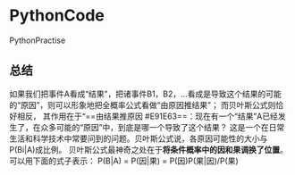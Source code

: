 # PythonCode
PythonPractise

## 总结
如果我们把事件A看成“结果”，把诸事件B1，B2，…看成是导致这个结果的可能的“原因”，则可以形象地把全概率公式看做“由原因推结果”；
而贝叶斯公式则恰好相反，
其作用在于“==由结果推原因 #E91E63==：现在有一个“结果”A已经发生了，在众多可能的“原因”中，到底是哪一个导致了这个结果？
这是一个在日常生活和科学技术中常要问到的问题。贝叶斯公式说，各原因可能性的大小与P(Bi|A)成比例。
贝叶斯公式最神奇之处在于**将条件概率中的因和果调换了位置**。
可以用下面的式子表示：
P(B|A) = P(因|果) = P(因)P(果|因)/P(果)      
